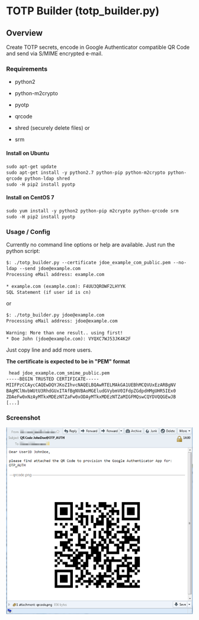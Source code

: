 # TOTP Builder (totp_builder.py)

## Overview

Create TOTP secrets, encode in Google Authenticator compatible QR Code and send
via S/MIME encrypted e-mail.

### Requirements

* python2
* python-m2crypto
* pyotp
* qrcode

* shred (securely delete files)
or
* srm

#### Install on Ubuntu

```
sudo apt-get update
sudo apt-get install -y python2.7 python-pip python-m2crypto python-qrcode python-ldap shred
sudo -H pip2 install pyotp
```

#### Install on CentOS 7

```
sudo yum install -y python2 python-pip m2crypto python-qrcode srm
sudo -H pip2 install pyotp
```

### Usage / Config

Currently no command line options or help are available. Just run the python script:

```
$: ./totp_builder.py --certificate jdoe_example_com_public.pem --no-ldap --send jdoe@example.com
Processing eMail address: example.com

* example.com (example.com): F4UU3QROWF2LHYYK
SQL Statement (if user id is cn)
```

or

```
$: ./totp_builder.py jdoe@example.com
Processing eMail address: jdoe@example.com

Warning: More than one result.. using first!
* Doe John (jdoe@example.com): VYQXC7WJ53JK4K2F
```


Just copy line and add more users.

**The certificate is expected to be in "PEM" format**

```
 head jdoe_example.com_smime_public.pem
-----BEGIN TRUSTED CERTIFICATE-----
MIIFPzCCAycCAQEwDQYJKoZIhvcNAQELBQAwRTELMAkGA1UEBhMCQVUxEzARBgNV
BAgMClNvbWUtU3RhdGUxITAfBgNVBAoMGEludGVybmV0IFdpZGdpdHMgUHR5IEx0
ZDAeFw0xNzAyMTkxMDEzNTZaFw0xODAyMTkxMDEzNTZaMIGFMQswCQYDVQQGEwJB
[...]
```

### Screenshot

![Thunderbird](/docs/images/thunderbird_screenshot.png)
